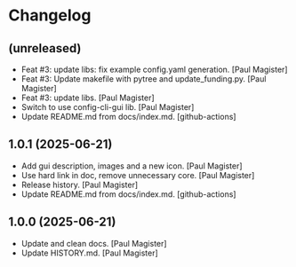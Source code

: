 Changelog
=========


(unreleased)
------------
- Feat #3: update libs: fix example config.yaml generation. [Paul
  Magister]
- Feat #3: Update makefile with pytree and update_funding.py. [Paul
  Magister]
- Feat #3: update libs. [Paul Magister]
- Switch to use config-cli-gui lib. [Paul Magister]
- Update README.md from docs/index.md. [github-actions]


1.0.1 (2025-06-21)
------------------
- Add gui description, images and a new icon. [Paul Magister]
- Use hard link in doc, remove unnecessary core. [Paul Magister]
- Release history. [Paul Magister]
- Update README.md from docs/index.md. [github-actions]


1.0.0 (2025-06-21)
------------------
- Update and clean docs. [Paul Magister]
- Update HISTORY.md. [Paul Magister]


